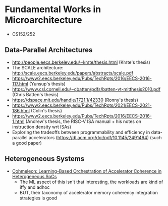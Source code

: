 # Fundamental Works in Microarchitecture

- CS152/252

## Data-Parallel Architectures

- http://people.eecs.berkeley.edu/~krste/thesis.html (Krste's thesis)
- The SCALE architecture: http://scale.eecs.berkeley.edu/papers/abstracts/scale.pdf
- https://www2.eecs.berkeley.edu/Pubs/TechRpts/2016/EECS-2016-117.html (Yunsup's thesis)
- https://www.csl.cornell.edu/~cbatten/pdfs/batten-vt-mitthesis2010.pdf (Chris Batten's thesis)
- https://dspace.mit.edu/handle/1721.1/42330 (Ronny's thesis)
- https://www2.eecs.berkeley.edu/Pubs/TechRpts/2021/EECS-2021-186.html (Colin's thesis)
- https://www2.eecs.berkeley.edu/Pubs/TechRpts/2016/EECS-2016-1.html (Andrew's thesis, the RISC-V ISA manual + his notes on instruction density wrt ISAs)
- Exploring the tradeoffs between programmability and efficiency in data-parallel accelerators (https://dl.acm.org/doi/pdf/10.1145/2491464) (such a good paper)

## Heterogeneous Systems

- [Cohmeleon: Learning-Based Orchestration of Accelerator Coherence in Heterogeneous SoCs](https://dl.acm.org/doi/abs/10.1145/3466752.3480065)
  - The ML aspect of this isn't that interesting, the workloads are kind of iffy and adhoc
  - BUT, their taxonomy of accelerator memory coherency integration strategies is good
